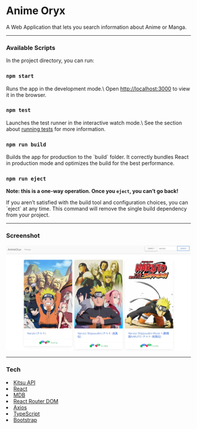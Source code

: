 <h1> Anime Oryx</h1>
<p> A Web Application that lets you search information about Anime or Manga.</p>
<hr>
<h3> Available Scripts</h3>

In the project directory, you can run:

<h3> <code>npm start</code> </h3>
<p>
Runs the app in the development mode.\
Open <a href="http://localhost:3000">http://localhost:3000</a> to view it in the browser.
</p>
<h3> <code>npm test</code></h3>
<p>
Launches the test runner in the interactive watch mode.\
See the section about <a href="https://facebook.github.io/create-react-app/docs/running-tests">running tests</a> for more information.
</p>

<h3> <code>npm run build </code> </h3>

<p>Builds the app for production to the `build` folder.
It correctly bundles React in production mode and optimizes the build for the best performance.
</p>
<h3><code>npm run eject</code></h3>

**Note: this is a one-way operation. Once you `eject`, you can’t go back!**
<p>
If you aren’t satisfied with the build tool and configuration choices, you can `eject` at any time. This command will remove the single build dependency from your project.
</p>
<hr>
<h3>Screenshot</h3>
<img src="screenshots/Search.jpeg" alt="Screenshot Of Search Page" />
<hr>
<h3>Tech</h3>
<li><a href="https://kitsu.io/explore/anime">Kitsu API</a></li>
<li><a href="https://reactjs.org/">React</a></li>
<li><a href="https://mdbootstrap.com/docs/react/">MDB</a></li>
<li><a href="https://www.npmjs.com/package/react-router-dom">React Router DOM</a></li>
<li><a href="https://www.npmjs.com/package/axios">Axios</a></li>
<li><a href="https://www.typescriptlang.org/">TypeScript</a></li>
<li><a href="https://getbootstrap.com/">Bootstrap</a></li>